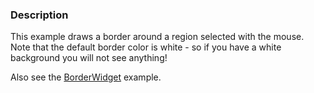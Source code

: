 ### Description

This example draws a border around a region selected with the mouse. Note that the default border color is white - so if you have a white background you will not see anything!

Also see the [BorderWidget](../../../Cxx/Widgets/BorderWidget) example.

